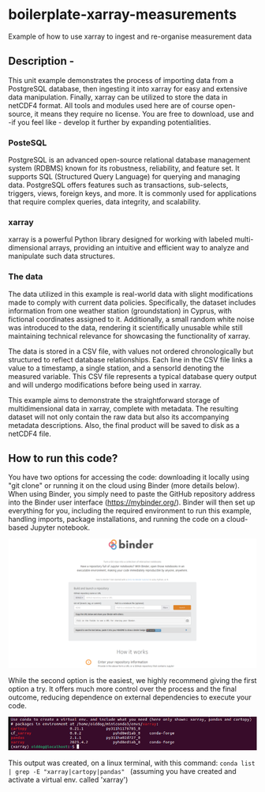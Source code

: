 # boilerplate-xarray-measurements
Example of how to use xarray to ingest and re-organise measurement data

## Description - 
This unit example demonstrates the process of importing data from a PostgreSQL database, then ingesting it into xarray for easy and extensive data manipulation. Finally, xarray can be utilized to store the data in netCDF4 format. All tools and modules used here are of course open-source, it means they require no license. You are free to download, use and -if you feel like - develop it further by expanding potentialities. 

### PosteSQL
PostgreSQL is an advanced open-source relational database management system (RDBMS) known for its robustness, reliability, and feature set. It supports SQL (Structured Query Language) for querying and managing data. PostgreSQL offers features such as transactions, sub-selects, triggers, views, foreign keys, and more. It is commonly used for applications that require complex queries, data integrity, and scalability. 

### xarray
xarray is a powerful Python library designed for working with labeled multi-dimensional arrays, providing an intuitive and efficient way to analyze and manipulate such data structures.

### The data
The data utilized in this example is real-world data with slight modifications made to comply with current data policies. Specifically, the dataset includes information from one weather station (groundstation) in Cyprus, with fictional coordinates assigned to it. Additionally, a small random white noise was introduced to the data, rendering it scientifically unusable while still maintaining technical relevance for showcasing the functionality of xarray.

The data is stored in a CSV file, with values not ordered chronologically but structured to reflect database relationships. Each line in the CSV file links a value to a timestamp, a single station, and a sensorId denoting the measured variable. This CSV file represents a typical database query output and will undergo modifications before being used in xarray.

This example aims to demonstrate the straightforward storage of multidimensional data in xarray, complete with metadata. The resulting dataset will not only contain the raw data but also its accompanying metadata descriptions. Also, the final product will be saved to disk as a netCDF4 file. 


## How to run this code? 
You have two options for accessing the code: downloading it locally using "git clone" or running it on the cloud using Binder (more details below). When using Binder, you simply need to paste the GitHub repository address into the Binder user interface (https://mybinder.org/). Binder will then set up everything for you, including the required environment to run this example, handling imports, package installations, and running the code on a cloud-based Jupyter notebook.

![Example of binder interface](_screenshots/binder.png)

While the second option is the easiest, we highly recommend giving the first option a try. It offers much more control over the process and the final outcome, reducing dependence on external dependencies to execute your code. 

![Example of creating a virtual env. in conda](_screenshots/conda.png)

This output was created, on a linux terminal, with this command: 
```conda list | grep -E "xarray|cartopy|pandas" ```
(assuming you have created and activate a virtual env. called 'xarray')